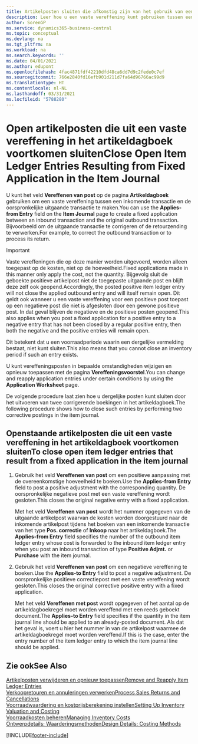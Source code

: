 ```yaml
---
title: Artikelposten sluiten die afkomstig zijn van het gebruik van een vaste vereffening
description: Leer hoe u een vaste vereffening kunt gebruiken tussen een inkomende transactie en de oorspronkelijke uitgaande transactie te maken in het artikeldagboek.
author: SorenGP
ms.service: dynamics365-business-central
ms.topic: conceptual
ms.devlang: na
ms.tgt_pltfrm: na
ms.workload: na
ms.search.keywords: ''
ms.date: 04/01/2021
ms.author: edupont
ms.openlocfilehash: 4fac4871fdf42210dfd48ca6dd7d9c2fede0c7ef
ms.sourcegitcommit: 766e2840fd16efb901d211d7fa64d96766ac99d9
ms.translationtype: HT
ms.contentlocale: nl-NL
ms.lasthandoff: 03/31/2021
ms.locfileid: "5788280"
---
```

# <a name="close-open-item-ledger-entries-resulting-from-fixed-application-in-the-item-journal"></a><span data-ttu-id="fad8d-103">Open artikelposten die uit een vaste vereffening in het artikeldagboek voortkomen sluiten</span><span class="sxs-lookup"><span data-stu-id="fad8d-103">Close Open Item Ledger Entries Resulting from Fixed Application in the Item Journal</span></span>

<span data-ttu-id="fad8d-104">U kunt het veld **Vereffenen van post** op de pagina **Artikeldagboek** gebruiken om een vaste vereffening tussen een inkomende transactie en de oorspronkelijke uitgaande transactie te maken.</span><span class="sxs-lookup"><span data-stu-id="fad8d-104">You can use the **Applies-from Entry** field on the **Item Journal** page to create a fixed application between an inbound transaction and the original outbound transaction.</span></span> <span data-ttu-id="fad8d-105">Bijvoorbeeld om de uitgaande transactie te corrigeren of de retourzending te verwerken.</span><span class="sxs-lookup"><span data-stu-id="fad8d-105">For example, to correct the outbound transaction or to process its return.</span></span>  

> [!IMPORTANT]  
> <span data-ttu-id="fad8d-106">Vaste vereffeningen die op deze manier worden uitgevoerd, worden alleen toegepast op de kosten, niet op de hoeveelheid.</span><span class="sxs-lookup"><span data-stu-id="fad8d-106">Fixed applications made in this manner only apply the cost, not the quantity.</span></span> <span data-ttu-id="fad8d-107">Bijgevolg sluit de geboekte positieve artikelpost niet de toegepaste uitgaande post en blijft deze zelf ook geopend.</span><span class="sxs-lookup"><span data-stu-id="fad8d-107">Accordingly, the posted positive item ledger entry will not close the applied outbound entry and will itself remain open.</span></span> <span data-ttu-id="fad8d-108">Dit geldt ook wanneer u een vaste vereffening voor een positieve post toepast op een negatieve post die niet is afgesloten door een gewone positieve post. In dat geval blijven de negatieve en de positieve posten geopend.</span><span class="sxs-lookup"><span data-stu-id="fad8d-108">This also applies when you post a fixed application for a positive entry to a negative entry that has not been closed by a regular positive entry, then both the negative and the positive entries will remain open.</span></span>  
>
> <span data-ttu-id="fad8d-109">Dit betekent dat u een voorraadperiode waarin een dergelijke vermelding bestaat, niet kunt sluiten.</span><span class="sxs-lookup"><span data-stu-id="fad8d-109">This also means that you cannot close an inventory period if such an entry exists.</span></span>  

<span data-ttu-id="fad8d-110">U kunt vereffeningsposten in bepaalde omstandigheden wijzigen en opnieuw toepassen met de pagina **Vereffeningsvoorstel**.</span><span class="sxs-lookup"><span data-stu-id="fad8d-110">You can change and reapply application entries under certain conditions by using the **Application Worksheet** page.</span></span>  

<span data-ttu-id="fad8d-111">De volgende procedure laat zien hoe u dergelijke posten kunt sluiten door het uitvoeren van twee corrigerende boekingen in het artikeldagboek.</span><span class="sxs-lookup"><span data-stu-id="fad8d-111">The following procedure shows how to close such entries by performing two corrective postings in the item journal.</span></span>  

## <a name="to-close-open-item-ledger-entries-that-result-from-a-fixed-application-in-the-item-journal"></a><span data-ttu-id="fad8d-112">Openstaande artikelposten die uit een vaste vereffening in het artikeldagboek voortkomen sluiten</span><span class="sxs-lookup"><span data-stu-id="fad8d-112">To close open item ledger entries that result from a fixed application in the item journal</span></span>  

1. <span data-ttu-id="fad8d-113">Gebruik het veld **Vereffenen van post** om een positieve aanpassing met de overeenkomstige hoeveelheid te boeken.</span><span class="sxs-lookup"><span data-stu-id="fad8d-113">Use the **Applies-from Entry** field to post a positive adjustment with the corresponding quantity.</span></span> <span data-ttu-id="fad8d-114">De oorspronkelijke negatieve post met een vaste vereffening wordt gesloten.</span><span class="sxs-lookup"><span data-stu-id="fad8d-114">This closes the original negative entry with a fixed application.</span></span>  

    <span data-ttu-id="fad8d-115">Met het veld **Vereffenen van post** wordt het nummer opgegeven van de uitgaande artikelpost waarvan de kosten worden doorgestuurd naar de inkomende artikelpost tijdens het boeken van een inkomende transactie van het type **Pos. correctie** of **Inkoop** naar het artikeldagboek.</span><span class="sxs-lookup"><span data-stu-id="fad8d-115">The **Applies-from Entry** field specifies the number of the outbound item ledger entry whose cost is forwarded to the inbound item ledger entry when you post an inbound transaction of type **Positive Adjmt.** or **Purchase** with the item journal.</span></span>  
2. <span data-ttu-id="fad8d-116">Gebruik het veld **Vereffenen van post** om een negatieve vereffening te boeken.</span><span class="sxs-lookup"><span data-stu-id="fad8d-116">Use the **Applies-to Entry** field to post a negative adjustment.</span></span> <span data-ttu-id="fad8d-117">De oorspronkelijke positieve correctiepost met een vaste vereffening wordt gesloten.</span><span class="sxs-lookup"><span data-stu-id="fad8d-117">This closes the original corrective positive entry with a fixed application.</span></span>  

    <span data-ttu-id="fad8d-118">Met het veld **Vereffenen met post** wordt opgegeven of het aantal op de artikeldagboekregel moet worden vereffend met een reeds geboekt document.</span><span class="sxs-lookup"><span data-stu-id="fad8d-118">The **Applies-to Entry** field specifies if the quantity in the item journal line should be applied to an already-posted document.</span></span> <span data-ttu-id="fad8d-119">Als dat het geval is, voert u hier het nummer in van de artikelpost waarmee de artikeldagboekregel moet worden vereffend.</span><span class="sxs-lookup"><span data-stu-id="fad8d-119">If this is the case, enter the entry number of the item ledger entry to which the item journal line should be applied.</span></span>

## <a name="see-also"></a><span data-ttu-id="fad8d-120">Zie ook</span><span class="sxs-lookup"><span data-stu-id="fad8d-120">See Also</span></span>

[<span data-ttu-id="fad8d-121">Artikelposten verwijderen en opnieuw toepassen</span><span class="sxs-lookup"><span data-stu-id="fad8d-121">Remove and Reapply Item Ledger Entries</span></span>](finance-how-to-remove-and-reapply-item-entries.md)  
[<span data-ttu-id="fad8d-122">Verkoopretouren en annuleringen verwerken</span><span class="sxs-lookup"><span data-stu-id="fad8d-122">Process Sales Returns and Cancellations</span></span>](sales-how-process-sales-returns-cancellations.md)  
[<span data-ttu-id="fad8d-123">Voorraadwaardering en kostprijsberekening instellen</span><span class="sxs-lookup"><span data-stu-id="fad8d-123">Setting Up Inventory Valuation and Costing</span></span>](finance-set-up-inventory-valuation-and-costing.md)  
[<span data-ttu-id="fad8d-124">Voorraadkosten beheren</span><span class="sxs-lookup"><span data-stu-id="fad8d-124">Managing Inventory Costs</span></span>](finance-manage-inventory-costs.md)  
[<span data-ttu-id="fad8d-125">Ontwerpdetails: Waarderingsmethoden</span><span class="sxs-lookup"><span data-stu-id="fad8d-125">Design Details: Costing Methods</span></span>](design-details-costing-methods.md)


[!INCLUDE[footer-include](includes/footer-banner.md)]